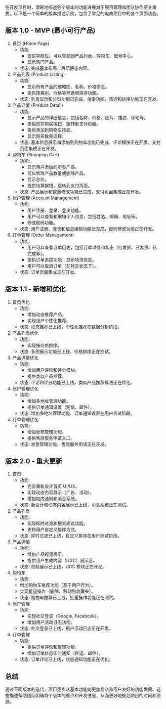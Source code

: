 在开发项目时，清晰地描述各个版本的功能进展对于项目管理和团队协作至关重要。以下是一个简单的版本描述示例，包含了常见的电商项目中的各个页面功能。

## 版本 1.0 - MVP (最小可行产品)

1. 首页 (Home Page)
   - 功能:
     - 提供导航栏，可以导航到产品列表、购物车、账号中心。
     - 显示热门产品。
   - 状态: 完成基本布局，展示静态内容。
2. 产品列表 (Product Listing)
   - 功能:
     - 显示所有产品的缩略图、名称、价格信息。
     - 提供按类别、价格等筛选和排序功能。
   - 状态: 列表显示和分页功能已完成，搜索功能、筛选和排序功能正在开发。
3. 产品详情 (Product Detail)
   - 功能:
     - 显示产品的详细信息，包括名称、价格、图片、描述、评论等。
     - 提供现在购买按钮，跳转到支付页面。
     - 提供添加到购物车按钮。
     - 显示购买数量选择。
   - 状态: 基本信息展示和添加到购物车功能已完成，评论模块正在开发，支付页面集成正在开发。
4. 购物车 (Shopping Cart)
   - 功能:
     - 显示用户添加的所有产品。
     - 可以修改产品数量或删除产品。
     - 显示总价。
     - 提供结算按钮，跳转到支付页面。
   - 状态: 产品展示和数量修改功能已完成，支付页面集成正在开发。
5. 账户管理 (Account Management)
   - 功能:
     - 用户注册、登录、登出功能。
     - 用户可以查看和编辑个人信息，包括姓名、邮箱、地址等。
     - 修改密码功能。
   - 状态: 用户注册、登录和信息编辑功能已完成，密码修改功能正在开发。
6. 订单管理 (Order Management)
   - 功能:
     - 用户可以查看订单历史，包括订单详情和状态（待发货、已发货、已完成等）。
     - 提供订单追踪功能，显示物流信息。
     - 用户可以取消订单（在特定状态下）。
   - 状态: 订单页面集成正在开发。

## 版本 1.1 - 新增和优化

1. 首页优化
   - 功能:
     - 增加动态推荐产品。
     - 实现用户个性化推荐。
   - 状态: 动态推荐已上线，个性化推荐在数据分析阶段。
2. 产品列表优化
   - 功能:
     - 实现按价格排序。
   - 状态: 多图展示功能已上线，价格排序正在测试。
3. 产品详情优化
   - 功能:
     - 增加用户评论和评分模块。
     - 提供类似产品推荐。
   - 状态: 评论和评分功能已上线，类似产品推荐算法正在优化。
4. 账户管理优化
   - 功能:
     - 增加多地址管理功能。
     - 提供订单通知设置（短信、邮件）。
   - 状态: 增加多地址管理功能、订单通知设置在用户测试阶段。
5. 订单管理优化
   - 功能:
     - 增加发票管理功能。
     - 提供售后服务申请入口。
   - 状态: 发票管理功能、售后服务申请正在开发。

## 版本 2.0 - 重大更新

1. 首页
   - 功能:
     - 完全重新设计首页 UI/UX。
     - 实现动态内容展示（广告、活动）。
     - 增加站内通知和消息系统。
   - 状态: 新设计和动态内容展示已上线，消息系统正在测试。
2. 产品列表
   - 功能:
     - 实现即时过滤和搜索建议功能。
     - 支持用户自定义排序方式。
   - 状态: 即时过滤已上线，自定义排序在用户测试阶段。
3. 产品详情
   - 功能:
     - 增加产品视频展示。
     - 提供用户生成内容（UGC）展示区。
   - 状态: 视频展示已上线，UGC 模块正在开发。
4. 购物车
   - 功能:
   - 增加购物车推荐功能（基于用户行为）。
   - 实现批量操作（删除、移动到收藏夹）。
   - 状态: 购物车推荐已上线，批量操作功能正在测试。
5. 账户管理
   - 功能:
     - 实现社交登录（Google, Facebook）。
     - 增加用户活动日志功能。
   - 状态: 社交登录已上线，用户活动日志正在开发。
6. 订单管理
   - 功能:
     - 提供订单评论和反馈功能。
     - 增加订单状态实时通知（推送、邮件）。
   - 状态: 订单评论已上线，状态通知功能正在优化。

## 总结

通过不同版本的迭代，项目逐步从基本功能向更加复杂和用户友好的功能发展。这些描述帮助团队明确每个版本的重点和开发进展，从而更好地规划项目的时间和资源。
